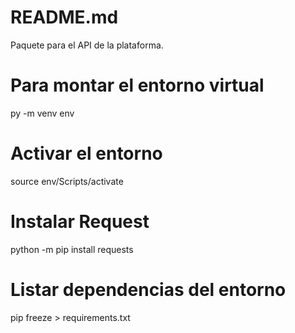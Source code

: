 # README.md

Paquete para el API de la plataforma.

# Para montar el entorno virtual
py -m venv env

# Activar el entorno
source env/Scripts/activate

# Instalar Request
python -m pip install requests

# Listar dependencias del entorno
pip freeze > requirements.txt
